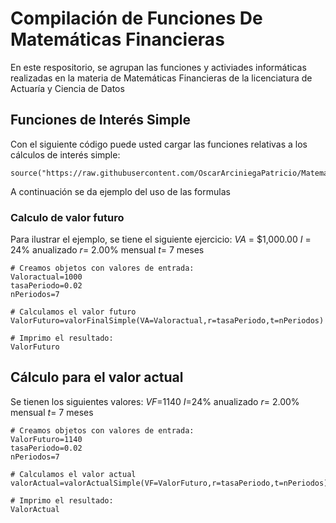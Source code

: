 # Compilación de Funciones De Matemáticas Financieras
En este respositorio, se agrupan las funciones y activiades informáticas realizadas en la materia de Matemáticas Financieras de la licenciatura de Actuaría y Ciencia de Datos

## Funciones de Interés Simple
Con el siguiente código puede usted cargar las funciones relativas a los cálculos de interés simple:

```{r}
source("https://raw.githubusercontent.com/OscarArciniegaPatricio/MatematicasFinancieras/refs/heads/main/FormualasInteresSimple.R")
```

A continuación se da ejemplo del uso de las formulas
### Calculo de valor futuro
Para ilustrar el ejemplo, se tiene el siguiente ejercicio:
$VA$ = $1,000.00
$I$ = 24% anualizado
$r$= 2.00% mensual
$t$= 7 meses

```{r}
# Creamos objetos con valores de entrada:
Valoractual=1000
tasaPeriodo=0.02
nPeriodos=7

# Calculamos el valor futuro
ValorFuturo=valorFinalSimple(VA=Valoractual,r=tasaPeriodo,t=nPeriodos)

# Imprimo el resultado:
ValorFuturo
```
## Cálculo para el valor actual
Se tienen los siguientes valores:
$VF$=1140
$I$=24% anualizado
$r$= 2.00% mensual
$t$= 7 meses

```{r}
# Creamos objetos con valores de entrada:
ValorFuturo=1140
tasaPeriodo=0.02
nPeriodos=7

# Calculamos el valor actual
valorActual=valorActualSimple(VF=ValorFuturo,r=tasaPeriodo,t=nPeriodos)

# Imprimo el resultado:
ValorActual
```
